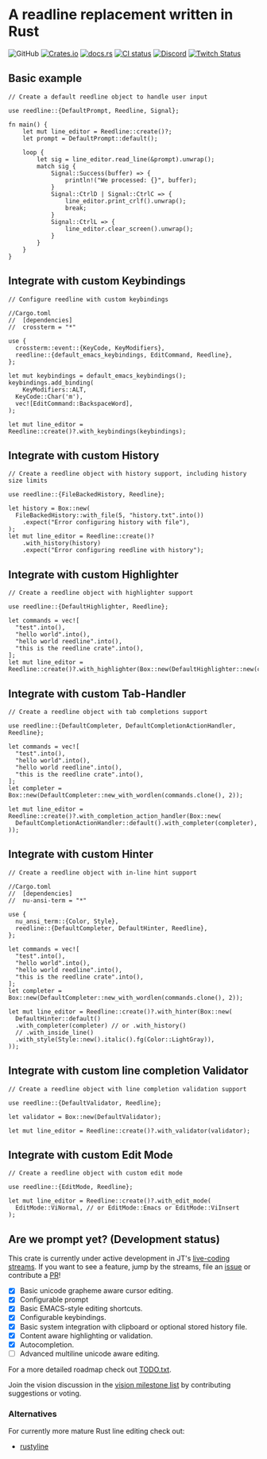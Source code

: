 # A readline replacement written in Rust

![GitHub](https://img.shields.io/github/license/jntrnr/reedline) 
[![Crates.io](https://img.shields.io/crates/v/reedline)](https://crates.io/crates/reedline)
[![docs.rs](https://img.shields.io/docsrs/reedline)](https://docs.rs/reedline/)
[![CI status](https://github.com/jntrnr/reedline/actions/workflows/ci.yml/badge.svg)](https://github.com/jntrnr/reedline/actions)
[![Discord](https://img.shields.io/discord/601130461678272522.svg?logo=discord)](https://discord.gg/NtAbbGn)
[![Twitch Status](https://img.shields.io/twitch/status/jntrnr?style=social)](https://twitch.tv/jntrnr)

## Basic example

```rust,no_run
// Create a default reedline object to handle user input

use reedline::{DefaultPrompt, Reedline, Signal};

fn main() {
    let mut line_editor = Reedline::create()?;
    let prompt = DefaultPrompt::default();

    loop {
        let sig = line_editor.read_line(&prompt).unwrap();
        match sig {
            Signal::Success(buffer) => {
                println!("We processed: {}", buffer);
            }
            Signal::CtrlD | Signal::CtrlC => {
                line_editor.print_crlf().unwrap();
                break;
            }
            Signal::CtrlL => {
                line_editor.clear_screen().unwrap();
            }
        }
    }
}
```

## Integrate with custom Keybindings

```rust,no_run
// Configure reedline with custom keybindings

//Cargo.toml
//	[dependencies]
//	crossterm = "*"

use {
  crossterm::event::{KeyCode, KeyModifiers},
  reedline::{default_emacs_keybindings, EditCommand, Reedline},
};

let mut keybindings = default_emacs_keybindings();
keybindings.add_binding(
	KeyModifiers::ALT,
  KeyCode::Char('m'),
  vec![EditCommand::BackspaceWord],
);

let mut line_editor = Reedline::create()?.with_keybindings(keybindings);
```

## Integrate with custom History

```rust,no_run
// Create a reedline object with history support, including history size limits

use reedline::{FileBackedHistory, Reedline};

let history = Box::new(
  FileBackedHistory::with_file(5, "history.txt".into())
  	.expect("Error configuring history with file"),
);
let mut line_editor = Reedline::create()?
	.with_history(history)
	.expect("Error configuring reedline with history");
```

## Integrate with custom Highlighter

```rust,no_run
// Create a reedline object with highlighter support

use reedline::{DefaultHighlighter, Reedline};

let commands = vec![
  "test".into(),
  "hello world".into(),
  "hello world reedline".into(),
  "this is the reedline crate".into(),
];
let mut line_editor =
Reedline::create()?.with_highlighter(Box::new(DefaultHighlighter::new(commands)));
```

## Integrate with custom Tab-Handler

```rust,no_run
// Create a reedline object with tab completions support

use reedline::{DefaultCompleter, DefaultCompletionActionHandler, Reedline};

let commands = vec![
  "test".into(),
  "hello world".into(),
  "hello world reedline".into(),
  "this is the reedline crate".into(),
];
let completer = Box::new(DefaultCompleter::new_with_wordlen(commands.clone(), 2));

let mut line_editor = Reedline::create()?.with_completion_action_handler(Box::new(
  DefaultCompletionActionHandler::default().with_completer(completer),
));
```

## Integrate with custom Hinter

```rust,no_run
// Create a reedline object with in-line hint support

//Cargo.toml
//	[dependencies]
//	nu-ansi-term = "*"

use {
  nu_ansi_term::{Color, Style},
  reedline::{DefaultCompleter, DefaultHinter, Reedline},
};

let commands = vec![
  "test".into(),
  "hello world".into(),
  "hello world reedline".into(),
  "this is the reedline crate".into(),
];
let completer = Box::new(DefaultCompleter::new_with_wordlen(commands.clone(), 2));

let mut line_editor = Reedline::create()?.with_hinter(Box::new(
  DefaultHinter::default()
  .with_completer(completer) // or .with_history()
  // .with_inside_line()
  .with_style(Style::new().italic().fg(Color::LightGray)),
));
```

## Integrate with custom line completion Validator

```rust,no_run
// Create a reedline object with line completion validation support

use reedline::{DefaultValidator, Reedline};

let validator = Box::new(DefaultValidator);

let mut line_editor = Reedline::create()?.with_validator(validator);
```

## Integrate with custom Edit Mode

```rust,no_run
// Create a reedline object with custom edit mode

use reedline::{EditMode, Reedline};

let mut line_editor = Reedline::create()?.with_edit_mode(
  EditMode::ViNormal, // or EditMode::Emacs or EditMode::ViInsert
);
```

## Are we prompt yet? (Development status)

This crate is currently under active development in JT's [live-coding streams](https://www.twitch.tv/jntrnr).
If you want to see a feature, jump by the streams, file an [issue](https://github.com/jntrnr/reedline/issues) or contribute a [PR](https://github.com/jntrnr/reedline/pulls)!

- [x] Basic unicode grapheme aware cursor editing.
- [x] Configurable prompt
- [x] Basic EMACS-style editing shortcuts.
- [x] Configurable keybindings.
- [x] Basic system integration with clipboard or optional stored history file.
- [x] Content aware highlighting or validation.
- [x] Autocompletion.
- [ ] Advanced multiline unicode aware editing.

For a more detailed roadmap check out [TODO.txt](https://github.com/jntrnr/reedline/blob/main/TODO.txt).

Join the vision discussion in the [vision milestone list](https://github.com/jntrnr/reedline/milestone/1) by contributing suggestions or voting.

### Alternatives

For currently more mature Rust line editing check out:

- [rustyline](https://crates.io/crates/rustyline)
